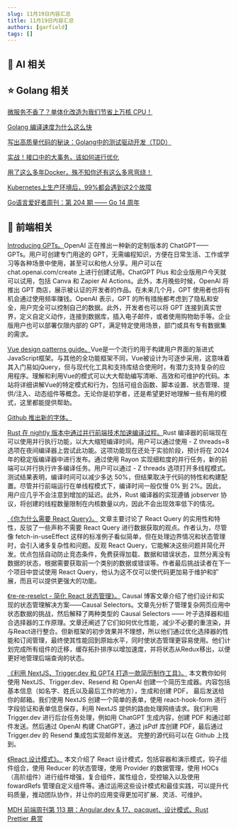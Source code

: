 ```yaml
---
slug: 11月19日内容汇总
title: 11月19日内容汇总
authors: [garfield]
tags: []
---
```


## 🌟 AI 相关



## ⭐️ Golang 相关

[微服务不香了？单体化改造为我们节省上万核 CPU！](https://mp.weixin.qq.com/s/4-F0rM1KpvIpUm4CY78PMA)

[Golang 编译速度为什么这么快](https://mp.weixin.qq.com/s/OGottKqNU6iEGfPoFdEsKA)

[写出高质量代码的秘诀：Golang中的测试驱动开发（TDD）](https://mp.weixin.qq.com/s/pyJYEYyhcRsUOYzGvv_NTw)

[实战！接口中的大事务，该如何进行优化](https://mp.weixin.qq.com/s/pLMVzx06h1ZMTfF8YOJVJQ)

[用了这么多年Docker，殊不知你还有这么多弯弯绕！](https://mp.weixin.qq.com/s/zptQWV-iqrhEU1U4UFTqrg)

[Kubernetes上生产环境后，99%都会遇到这2个故障](https://mp.weixin.qq.com/s/2v5xS_FQI0HQLCkCzn_waA)

[Go语言爱好者周刊：第 204 期 —— Go 14 周年](https://mp.weixin.qq.com/s/KCxwi4FBBrS4r6_kDNi9QA)

## 📒 前端相关

[Introducing GPTs。](https://openai.com/blog/introducing-gpts)OpenAI 正在推出一种新的定制版本的 ChatGPT—— GPTs。用户可创建专门用途的 GPT，无需编程知识，方便在日常生活、工作或学习等各种场景中使用，甚至可以和他人分享。用户可以在 chat.openai.com/create 上进行创建试用。ChatGPT Plus 和企业版用户今天就可以试用，包括 Canva 和 Zapier AI Actions。此外，本月晚些时候，OpenAI 将推出 GPT 商店，展示被认证的开发者的作品。在未来几个月，GPT 使用者也将有机会通过使用频率赚钱。OpenAI 表示，GPT 的所有措施都考虑到了隐私和安全，用户完全可以控制自己的数据。此外，开发者也可以将 GPT 连接到真实世界，定义自定义动作，连接到数据库，插入电子邮件，或者使用购物助手等。企业版用户也可以部署仅限内部的 GPT，满足特定使用场景，部门或具有专有数据集的需求。

[Vue design patterns guide。](https://www.patterns.dev/vue)Vue是一个流行的用于构建用户界面的渐进式JavaScript框架。与其他的全功能框架不同，Vue被设计为可逐步采用，这意味着其入门易如jQuery，但与现代化工具和支持库结合使用时，有潜力支持复杂的应用程序。理解和利用Vue的模式可以大大帮助编写清晰、高效和可维护的代码。本站将详细讲解Vue的特定模式和行为，包括可组合函数、脚本设置、状态管理、提供/注入、动态组件等概念。无论你是初学者，还是希望更好地理解一些有用的模式，这里都能提供帮助。

[Github 推出新的字体。](https://monaspace.githubnext.com/)

[Rust 在 nightly 版本中通过并行前端技术加速编译过程。](https://blog.rust-lang.org/2023/11/09/parallel-rustc.html)Rust 编译器的前端现在可以使用并行执行功能，以大大缩短编译时间。用户可以通过使用 - Z threads=8 选项在夜间编译器上尝试此功能。这项功能现在还处于实验阶段，预计将在 2024 年的稳定版编译器中进行发布。通过使用 Rayon 实现细粒度的并行任务，新的前端可以并行执行许多编译任务。用户可以通过 - Z threads 选项打开多线程模式。测试结果表明，编译时间可以减少多达 50%，但结果取决于代码的特性和构建配置。尽管并行前端运行在单线程模式下，编译时间一般仅慢 0% 到 2%。因此，用户应几乎不会注意到增加的延迟。此外，Rust 编译器的实现遵循 jobserver 协议，将创建的线程数量限制在内核数量以内，因此不会出现效率低下的情况。

[《你为什么需要 React Query》。](https://tkdodo.eu/blog/why-you-want-react-query) 文章主要讨论了 React Query 的实用性和特性，反驳了一些声称不需要 React Query 进行数据获取的观点。作者认为，尽管像 fetch-in-useEffect 这样的标准例子看似简单，但在处理边界情况和状态管理时，会引入诸多复杂性和问题。反观 React Query，它能解决这些问题并简化开发。优点包括自动防止竞态条件，免费获得加载、数据和错误状态，显然分离没有数据的状态，根据需要获取前一个类别的数据或错误等。作者最后挑战读者在下一个项目中尝试使用 React Query，他认为这不仅可以使代码更加易于维护和扩展，而且可以提供更强大的功能。

[《re-re-reselct - 简化 React 状态管理》。](https://causal.app/blog/re-re-reselect) Causal 博客文章介绍了他们设计和实现的状态管理解决方案——Causal Selectors。文章先分析了管理复杂网页应用中状态数据的挑战，然后解释了两种类型的 Causal Selectors —— 叶子选择器和组合选择器的工作原理。文章还阐述了它们如何优化性能，减少不必要的重渲染，并与React进行整合。但新框架的初步效果并不理想，所以他们通过优化选择器的性能和订阅管理，最终使其性能回到原始水平，同时使状态管理更容易使用。他们计划完成所有组件的迁移，缓存拓扑排序以增加速度，并将状态从Redux移出，以便更好地管理后端查询的状态。

[《利用 NextJS、Trigger.dev 和 GPT4 打造一款简历制作工具》。](https://dev.to/triggerdotdev/creating-a-resume-builder-with-nextjs-triggerdev-and-gpt4-4gmf) 本文教你如何使用 NextJS、Trigger.dev、Resend 和 OpenAI 创建一个简历生成器。内容包括基本信息（如名字、姓氏以及最后工作的地方），生成和创建 PDF， 最后发送给你的邮箱。我们使用 NextJS 创建一个简单的表单，使用 react-hook-form 进行字段验证和表单信息保存，利用 NextJS 提供的路由处理网络请求。我们利用 Trigger.dev 进行后台任务处理，例如用 ChatGPT 生成内容，创建 PDF 和通过邮件发送。然后通过 OpenAI 构建 ChatGPT，通过 jsPdf 库创建 PDF，最后通过 Trigger.dev 的 Resend 集成包实现邮件发送。 完整的源代码可以在 Github 上找到。

[《React 设计模式》。](https://dev.to/refine/react-design-patterns-230o) 本文介绍了 React 设计模式，包括容器和演示模式，钩子组件组合，使用 Reducer 的状态管理，使用 Provider 的数据管理，使用 HOCs（高阶组件）进行组件增强，复合组件，属性组合，受控输入以及使用 fowardRefs 管理自定义组件等。通过运用这些设计模式和最佳实践，可以提升代码质量，推动团队协作，并让你的应用变得更加可扩展、灵活、可维护。

[MDH 前端周刊第 113 期：Angular.dev & 17、pacquet、设计模式、Rust Prettier 悬赏](https://mdhweekly.com/weekly/issue-0113)
